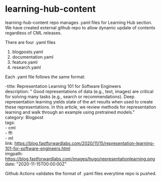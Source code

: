 # learning-hub-content
learning-hub-content repo manages .yaml files for Learning Hub section. 
We have created external github repo to allow dynamic update of contents regardless of CML releases.

There are four .yaml files
1. blogposts.yaml
2. documentation.yaml
3. feature.yaml
4. research.yaml

Each .yaml file follows the same format:

  -title: Representation Learning 101 for Software Engineers  
   description:
    " Good representations of data (e.g., text, images) are critical for
    solving many tasks (e.g., search or recommendations). Deep representation learning
    yields state of the art results when used to create these representations. In
    this article, we review methods for representation learning and walk through an
    example using pretrained models."  
   category: Blogpost  
   tags:  
     - cml   
     - ffl   
     - ml   
   link: https://blog.fastforwardlabs.com/2020/11/15/representation-learning-101-for-software-engineers.html     
   imgpath: https://blog.fastforwardlabs.com/images/hugo/representationlearning.png  
   date: "2020-11-15T00:00:00Z" 

Github Actions validates the format of .yaml files everytime repo is pushed.
